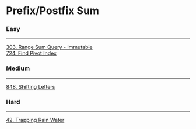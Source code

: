 # Prefix/Postfix Sum

### Easy
---
[303. Range Sum Query - Immutable](../solutions/0303-Range%20Sum%20Query%20-%20Immutable.md)</br>
[724. Find Pivot Index](../solutions/0724-Find%20Pivot%20Index.md)</br>

### Medium
---
[848. Shifting Letters](../solutions/0848-Shifting%20Letters.md)</br>

### Hard
---
[42. Trapping Rain Water](../solutions/0042-Trapping%20Rain%20Water.md)</br>